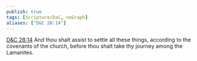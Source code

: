 ```yaml
---
publish: true
tags: [Scripture/DaC, noGraph]
aliases: ["D&C 28:14"]
---
```

[D&C 28:14](https://churchofjesuschrist.org/study/scriptures/dc-testament/dc/28?lang=eng&id=p14#p14) And thou shalt assist to settle all these things, according to the covenants of the church, before thou shalt take thy journey among the Lamanites.
